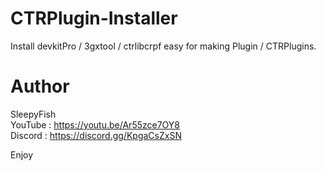 # CTRPlugin-Installer
Install devkitPro / 3gxtool / ctrlibcrpf easy
for making Plugin / CTRPlugins.

# Author
SleepyFish                         
YouTube : https://youtu.be/Ar55zce7OY8                             
Discord : https://discord.gg/KpgaCsZxSN




Enjoy

